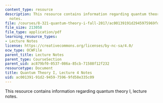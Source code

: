 ```yaml
---
content_type: resource
description: This resource contains information regarding quantum theory I, lecture
  notes.
file: /courses/8-321-quantum-theory-i-fall-2017/ac00139191d2945975969fd58e335c09_MIT8_321F17_lec4.pdf
file_size: 213058
file_type: application/pdf
learning_resource_types:
- Lecture Notes
license: https://creativecommons.org/licenses/by-nc-sa/4.0/
ocw_type: OCWFile
parent_title: Lecture Notes
parent_type: CourseSection
parent_uid: ac879bf0-0537-086a-85cb-71588f12f232
resourcetype: Document
title: Quantum Theory I, Lecture 4 Notes
uid: ac001391-91d2-9459-7596-9fd58e335c09
---
```

This resource contains information regarding quantum theory I, lecture notes.